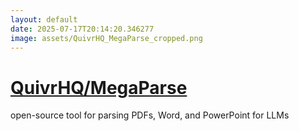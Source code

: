 ```yaml
---
layout: default
date: 2025-07-17T20:14:20.346277
image: assets/QuivrHQ_MegaParse_cropped.png
---
```


# [QuivrHQ/MegaParse](https://github.com/QuivrHQ/MegaParse)

open-source tool for parsing PDFs, Word, and PowerPoint for LLMs
